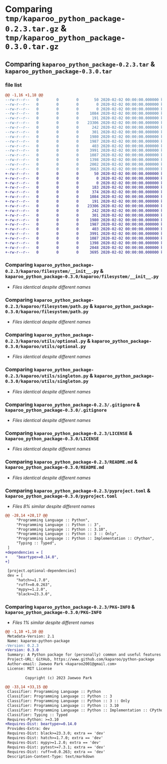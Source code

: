 # Comparing `tmp/kaparoo_python_package-0.2.3.tar.gz` & `tmp/kaparoo_python_package-0.3.0.tar.gz`

## Comparing `kaparoo_python_package-0.2.3.tar` & `kaparoo_python_package-0.3.0.tar`

### file list

```diff
@@ -1,16 +1,18 @@
--rw-r--r--   0        0        0       50 2020-02-02 00:00:00.000000 kaparoo_python_package-0.2.3/kaparoo/__about__.py
--rw-r--r--   0        0        0        0 2020-02-02 00:00:00.000000 kaparoo_python_package-0.2.3/kaparoo/__init__.py
--rw-r--r--   0        0        0        0 2020-02-02 00:00:00.000000 kaparoo_python_package-0.2.3/kaparoo/py.typed
--rw-r--r--   0        0        0     1084 2020-02-02 00:00:00.000000 kaparoo_python_package-0.2.3/kaparoo/filesystem/__init__.py
--rw-r--r--   0        0        0      191 2020-02-02 00:00:00.000000 kaparoo_python_package-0.2.3/kaparoo/filesystem/exceptions.py
--rw-r--r--   0        0        0    23306 2020-02-02 00:00:00.000000 kaparoo_python_package-0.2.3/kaparoo/filesystem/path.py
--rw-r--r--   0        0        0      242 2020-02-02 00:00:00.000000 kaparoo_python_package-0.2.3/kaparoo/filesystem/types.py
--rw-r--r--   0        0        0      301 2020-02-02 00:00:00.000000 kaparoo_python_package-0.2.3/kaparoo/utils/__init__.py
--rw-r--r--   0        0        0     1980 2020-02-02 00:00:00.000000 kaparoo_python_package-0.2.3/kaparoo/utils/optional.py
--rw-r--r--   0        0        0     1987 2020-02-02 00:00:00.000000 kaparoo_python_package-0.2.3/kaparoo/utils/singleton.py
--rw-r--r--   0        0        0      403 2020-02-02 00:00:00.000000 kaparoo_python_package-0.2.3/kaparoo/utils/types.py
--rw-r--r--   0        0        0     3991 2020-02-02 00:00:00.000000 kaparoo_python_package-0.2.3/.gitignore
--rw-r--r--   0        0        0     1087 2020-02-02 00:00:00.000000 kaparoo_python_package-0.2.3/LICENSE
--rw-r--r--   0        0        0     1398 2020-02-02 00:00:00.000000 kaparoo_python_package-0.2.3/README.md
--rw-r--r--   0        0        0     2002 2020-02-02 00:00:00.000000 kaparoo_python_package-0.2.3/pyproject.toml
--rw-r--r--   0        0        0     3663 2020-02-02 00:00:00.000000 kaparoo_python_package-0.2.3/PKG-INFO
+-rw-r--r--   0        0        0       50 2020-02-02 00:00:00.000000 kaparoo_python_package-0.3.0/kaparoo/__about__.py
+-rw-r--r--   0        0        0        0 2020-02-02 00:00:00.000000 kaparoo_python_package-0.3.0/kaparoo/__init__.py
+-rw-r--r--   0        0        0        0 2020-02-02 00:00:00.000000 kaparoo_python_package-0.3.0/kaparoo/py.typed
+-rw-r--r--   0        0        0      183 2020-02-02 00:00:00.000000 kaparoo_python_package-0.3.0/kaparoo/beartype/__init__.py
+-rw-r--r--   0        0        0      374 2020-02-02 00:00:00.000000 kaparoo_python_package-0.3.0/kaparoo/beartype/numerics.py
+-rw-r--r--   0        0        0     1084 2020-02-02 00:00:00.000000 kaparoo_python_package-0.3.0/kaparoo/filesystem/__init__.py
+-rw-r--r--   0        0        0      191 2020-02-02 00:00:00.000000 kaparoo_python_package-0.3.0/kaparoo/filesystem/exceptions.py
+-rw-r--r--   0        0        0    23306 2020-02-02 00:00:00.000000 kaparoo_python_package-0.3.0/kaparoo/filesystem/path.py
+-rw-r--r--   0        0        0      242 2020-02-02 00:00:00.000000 kaparoo_python_package-0.3.0/kaparoo/filesystem/types.py
+-rw-r--r--   0        0        0      301 2020-02-02 00:00:00.000000 kaparoo_python_package-0.3.0/kaparoo/utils/__init__.py
+-rw-r--r--   0        0        0     1980 2020-02-02 00:00:00.000000 kaparoo_python_package-0.3.0/kaparoo/utils/optional.py
+-rw-r--r--   0        0        0     1987 2020-02-02 00:00:00.000000 kaparoo_python_package-0.3.0/kaparoo/utils/singleton.py
+-rw-r--r--   0        0        0      403 2020-02-02 00:00:00.000000 kaparoo_python_package-0.3.0/kaparoo/utils/types.py
+-rw-r--r--   0        0        0     3991 2020-02-02 00:00:00.000000 kaparoo_python_package-0.3.0/.gitignore
+-rw-r--r--   0        0        0     1087 2020-02-02 00:00:00.000000 kaparoo_python_package-0.3.0/LICENSE
+-rw-r--r--   0        0        0     1398 2020-02-02 00:00:00.000000 kaparoo_python_package-0.3.0/README.md
+-rw-r--r--   0        0        0     2048 2020-02-02 00:00:00.000000 kaparoo_python_package-0.3.0/pyproject.toml
+-rw-r--r--   0        0        0     3695 2020-02-02 00:00:00.000000 kaparoo_python_package-0.3.0/PKG-INFO
```

### Comparing `kaparoo_python_package-0.2.3/kaparoo/filesystem/__init__.py` & `kaparoo_python_package-0.3.0/kaparoo/filesystem/__init__.py`

 * *Files identical despite different names*

### Comparing `kaparoo_python_package-0.2.3/kaparoo/filesystem/path.py` & `kaparoo_python_package-0.3.0/kaparoo/filesystem/path.py`

 * *Files identical despite different names*

### Comparing `kaparoo_python_package-0.2.3/kaparoo/utils/optional.py` & `kaparoo_python_package-0.3.0/kaparoo/utils/optional.py`

 * *Files identical despite different names*

### Comparing `kaparoo_python_package-0.2.3/kaparoo/utils/singleton.py` & `kaparoo_python_package-0.3.0/kaparoo/utils/singleton.py`

 * *Files identical despite different names*

### Comparing `kaparoo_python_package-0.2.3/.gitignore` & `kaparoo_python_package-0.3.0/.gitignore`

 * *Files identical despite different names*

### Comparing `kaparoo_python_package-0.2.3/LICENSE` & `kaparoo_python_package-0.3.0/LICENSE`

 * *Files identical despite different names*

### Comparing `kaparoo_python_package-0.2.3/README.md` & `kaparoo_python_package-0.3.0/README.md`

 * *Files identical despite different names*

### Comparing `kaparoo_python_package-0.2.3/pyproject.toml` & `kaparoo_python_package-0.3.0/pyproject.toml`

 * *Files 8% similar despite different names*

```diff
@@ -28,14 +28,17 @@
     "Programming Language :: Python",
     "Programming Language :: Python :: 3",
     "Programming Language :: Python :: 3.10",
     "Programming Language :: Python :: 3 :: Only",
     "Programming Language :: Python :: Implementation :: CPython",
     "Typing :: Typed",
 ]
+dependencies = [
+    "beartype>=0.14.0",
+]
 
 [project.optional-dependencies]
 dev = [
     "hatch>=1.7.0",
     "ruff>=0.0.263",
     "mypy>=1.2.0",
     "black>=23.3.0",
```

### Comparing `kaparoo_python_package-0.2.3/PKG-INFO` & `kaparoo_python_package-0.3.0/PKG-INFO`

 * *Files 1% similar despite different names*

```diff
@@ -1,10 +1,10 @@
 Metadata-Version: 2.1
 Name: kaparoo-python-package
-Version: 0.2.3
+Version: 0.3.0
 Summary: A Python package for (personally) common and useful features.
 Project-URL: GitHub, https://www.github.com/kaparoo/python-package
 Author-email: Jaewoo Park <kaparoo2001@gmail.com>
 License: MIT License
         
         Copyright (c) 2023 Jaewoo Park
         
@@ -33,14 +33,15 @@
 Classifier: Programming Language :: Python
 Classifier: Programming Language :: Python :: 3
 Classifier: Programming Language :: Python :: 3 :: Only
 Classifier: Programming Language :: Python :: 3.10
 Classifier: Programming Language :: Python :: Implementation :: CPython
 Classifier: Typing :: Typed
 Requires-Python: >=3.10
+Requires-Dist: beartype>=0.14.0
 Provides-Extra: dev
 Requires-Dist: black>=23.3.0; extra == 'dev'
 Requires-Dist: hatch>=1.7.0; extra == 'dev'
 Requires-Dist: mypy>=1.2.0; extra == 'dev'
 Requires-Dist: pytest>=7.3.1; extra == 'dev'
 Requires-Dist: ruff>=0.0.263; extra == 'dev'
 Description-Content-Type: text/markdown
```

